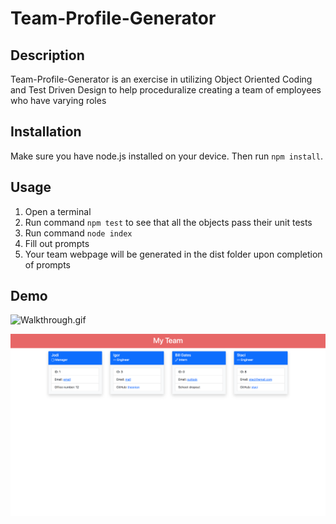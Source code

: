 # Team-Profile-Generator
## Description
Team-Profile-Generator is an exercise in utilizing Object Oriented Coding and Test Driven Design to help proceduralize creating a team of employees who have varying roles

## Installation
Make sure you have node.js installed on your device. Then run `npm install`.

## Usage

1. Open a terminal
2. Run command `npm test` to see that all the objects pass their unit tests
3. Run command `node index`
4. Fill out prompts
5. Your team webpage will be generated in the dist folder upon completion of prompts

## Demo
![Walkthrough.gif](Walkthrough.gif)

![Landing Page Example](/Team-Profile-Generator-Landing-Page.png)

